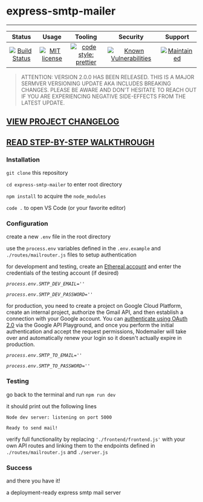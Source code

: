 # express-smtp-mailer

***

| Status | Usage | Tooling | Security | Support |
| :----: | :---: | :-----: | :------: | :-----: |
| [![Build Status](https://travis-ci.com/killshot13/express-smtp-mailer.svg?branch=main)](https://travis-ci.com/killshot13/express-smtp-mailer) | [![MIT license](https://img.shields.io/badge/License-MIT-blue.svg)](https://lbesson.mit-license.org/) | [![code style: prettier](https://img.shields.io/badge/code_style-prettier-ff69b4.svg?style=flat-square)](https://github.com/prettier/prettier) | [![Known Vulnerabilities](https://snyk.io/test/github/killshot13/express-smtp-mailer/badge.svg)](https://snyk.io/test/github/killshot13/express-smtp-mailer) | [![Maintained](https://img.shields.io/badge/Maintained%3F-yes-green.svg)](https://github.com/killshot13/express-smtp-mailer/graphs/traffic) |

>ATTENTION: VERSION 2.0.0 HAS BEEN RELEASED. THIS IS A MAJOR SERMVER VERSIONING UPDATE AKA INCLUDES BREAKING CHANGES. PLEASE BE AWARE AND DON'T HESITATE TO REACH OUT IF YOU ARE EXPERIENCING NEGATIVE SIDE-EFFECTS FROM THE LATEST UPDATE.

## [VIEW PROJECT CHANGELOG](https://github.com/killshot13/express-smtp-mailer/wiki/Version-Release-Notes)
## [READ STEP-BY-STEP WALKTHROUGH](https://daily.dev/posts/how-to-build-an-smtp-mail-server-with-express-node-and-gmail)

### Installation

`git clone` this repository

`cd express-smtp-mailer` to enter root directory

`npm install` to acquire the `node_modules`

`code .` to open VS Code (or your favorite editor)

### Configuration

create a new `.env` file in the root directory

use the `process.env` variables defined in the `.env.example` and `./routes/mailrouter.js` files to setup authentication

for development and testing, create an [Ethereal account](https://ethereal.email/create) and enter the credentials of the testing account (if desired)

_`process.env.SMTP_DEV_EMAIL=''`_

_`process.env.SMTP_DEV_PASSWORD=''`_

for production, you need to create a project on Google Cloud Platform, create an internal project, authorize the Gmail API, and then establish a connection with your Google account. You can [authenticate using OAuth 2.0](https://cloud.google.com/docs/authentication) via the Google API Playground, and once you perform the initial authentication and accept the request permissions, Nodemailer will take over and automatically renew your login so it doesn't actually expire in production.

_`process.env.SMTP_TO_EMAIL=''`_

_`process.env.SMTP_TO_PASSWORD=''`_

### Testing

go back to the terminal and run `npm run dev`

it should print out the following lines

`Node dev server: listening on port 5000`

`Ready to send mail!`

verify full functionality by replacing `'./frontend/frontend.js'` with your own API routes and linking them to the endpoints defined in `./routes/mailrouter.js` and `./server.js`

### Success

and there you have it!

a deployment-ready express smtp mail server
